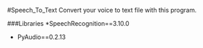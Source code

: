 #Speech_To_Text
Convert your voice to text file with this program.

###Libraries
*SpeechRecognition==3.10.0

* PyAudio==0.2.13
